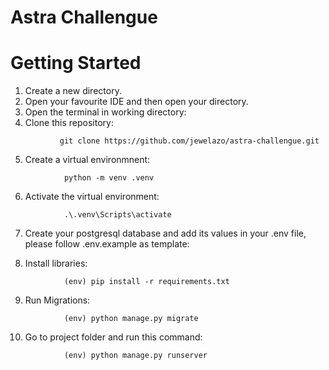 # Astra Challengue

# Getting Started
1) Create a new directory.
2) Open your favourite IDE and then open your directory. 
3) Open the terminal in working directory:
4) Clone this repository:
```
           git clone https://github.com/jewelazo/astra-challengue.git
```
5) Create a virtual environmnent:
```
            python -m venv .venv
```
6) Activate the virtual environment:
```
            .\.venv\Scripts\activate
```
7) Create your postgresql database and add its values in your .env file, please follow .env.example as template:

8) Install libraries:
```
            (env) pip install -r requirements.txt
```
9) Run Migrations:
```
            (env) python manage.py migrate
```
10) Go to project folder and run this command:
```
            (env) python manage.py runserver
```

  